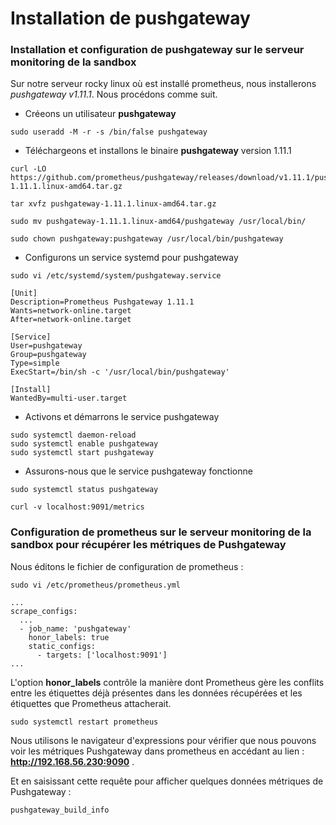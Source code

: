 # Installation de pushgateway

### Installation et configuration de pushgateway sur le serveur monitoring de la sandbox

Sur notre serveur rocky linux où est installé prometheus, nous installerons *pushgateway v1.11.1*. Nous procédons comme suit.

- Créeons un utilisateur **pushgateway**

```
sudo useradd -M -r -s /bin/false pushgateway
```

- Téléchargeons et installons le binaire **pushgateway** version 1.11.1

```
curl -LO https://github.com/prometheus/pushgateway/releases/download/v1.11.1/pushgateway-1.11.1.linux-amd64.tar.gz
```

```
tar xvfz pushgateway-1.11.1.linux-amd64.tar.gz
```

```
sudo mv pushgateway-1.11.1.linux-amd64/pushgateway /usr/local/bin/
```

```
sudo chown pushgateway:pushgateway /usr/local/bin/pushgateway
```

- Configurons un service systemd pour pushgateway

```
sudo vi /etc/systemd/system/pushgateway.service
``` 

```
[Unit]
Description=Prometheus Pushgateway 1.11.1
Wants=network-online.target
After=network-online.target

[Service]
User=pushgateway
Group=pushgateway
Type=simple
ExecStart=/bin/sh -c '/usr/local/bin/pushgateway'

[Install]
WantedBy=multi-user.target
```

- Activons et démarrons le service pushgateway

```
sudo systemctl daemon-reload
sudo systemctl enable pushgateway
sudo systemctl start pushgateway
```

- Assurons-nous que le service pushgateway fonctionne

```
sudo systemctl status pushgateway

curl -v localhost:9091/metrics
```

### Configuration de prometheus sur le serveur monitoring de la sandbox pour récupérer les métriques de Pushgateway

Nous éditons le fichier de configuration de prometheus :

```
sudo vi /etc/prometheus/prometheus.yml
```

```
...
scrape_configs:
  ...
  - job_name: 'pushgateway'
    honor_labels: true
    static_configs:
      - targets: ['localhost:9091']
...  
```

L'option **honor_labels** contrôle la manière dont Prometheus gère les conflits entre les étiquettes déjà présentes dans les données récupérées et les étiquettes que Prometheus attacherait.

```
sudo systemctl restart prometheus
```

Nous utilisons le navigateur d'expressions pour vérifier que nous pouvons voir les métriques Pushgateway dans prometheus en accédant au lien : **http://192.168.56.230:9090** .

Et en saisissant cette requête pour afficher quelques données métriques de Pushgateway :

```
pushgateway_build_info
```